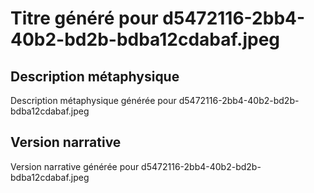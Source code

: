 # Titre généré pour d5472116-2bb4-40b2-bd2b-bdba12cdabaf.jpeg

## Description métaphysique
Description métaphysique générée pour d5472116-2bb4-40b2-bd2b-bdba12cdabaf.jpeg

## Version narrative
Version narrative générée pour d5472116-2bb4-40b2-bd2b-bdba12cdabaf.jpeg
